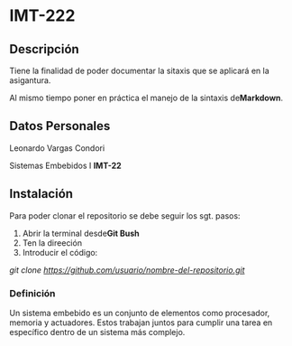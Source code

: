 # IMT-222

## Descripción

Tiene la finalidad de poder documentar la sitaxis que se aplicará en la asigantura.

Al mismo tiempo poner en práctica el manejo de la sintaxis de**Markdown**.

## Datos Personales

Leonardo Vargas Condori

Sistemas Embebidos I  **IMT-22**

## Instalación

Para poder clonar el repositorio se debe seguir los sgt. pasos:
1. Abrir la terminal desde**Git Bush**
2. Ten la direeción
3. Introducir el código:

*git clone https://github.com/usuario/nombre-del-repositorio.git*

### Definición

Un sistema embebido es un conjunto de elementos como procesador, memoria y actuadores. 
Estos trabajan juntos para cumplir una tarea en específico dentro de un sistema más complejo.